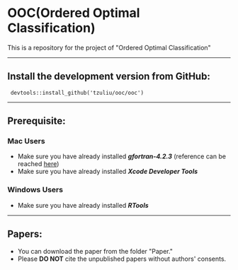 # OOC(Ordered Optimal Classification)
This is a repository for the project of "Ordered Optimal Classification"

---

## Install the development version from GitHub:
` devtools::install_github('tzuliu/ooc/ooc')`

---
## Prerequisite:

### Mac Users

* Make sure you have already installed ***gfortran-4.2.3*** (reference can be reached [here](https://cran.r-project.org/bin/macosx/tools/))
* Make sure you have already installed ***Xcode Developer Tools***

### Windows Users

* Make sure you have already installed ***RTools***
---
## Papers:

* You can download the paper from the folder "Paper."
* Please **DO NOT** cite the unpublished papers without authors' consents.

